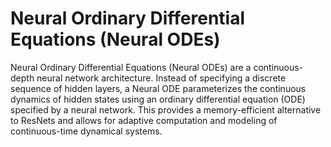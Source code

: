 # Neural Ordinary Differential Equations (Neural ODEs)

Neural Ordinary Differential Equations (Neural ODEs) are a continuous-depth neural network architecture. Instead of specifying a discrete sequence of hidden layers, a Neural ODE parameterizes the continuous dynamics of hidden states using an ordinary differential equation (ODE) specified by a neural network. This provides a memory-efficient alternative to ResNets and allows for adaptive computation and modeling of continuous-time dynamical systems. 